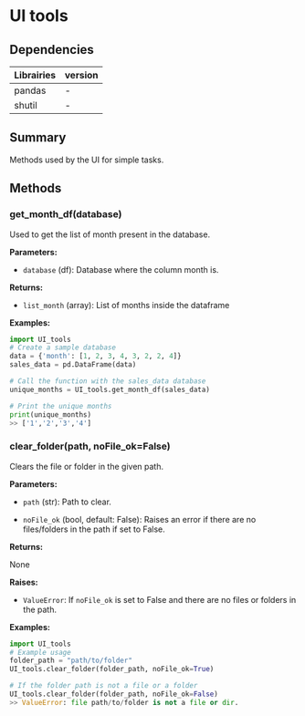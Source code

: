 # UI tools
## Dependencies
|Librairies | version|
|-----------|--------|
|pandas| - |
|shutil| - |

## Summary
Methods used by the UI for simple tasks. 


## Methods
### get_month_df(database)
Used to get the list of month present in the database. 

**Parameters:**

* `database` (df): Database where the column month is. 

**Returns:**

* `list_month` (array): List of months inside the dataframe

**Examples:**
```py
import UI_tools 
# Create a sample database
data = {'month': [1, 2, 3, 4, 3, 2, 2, 4]}
sales_data = pd.DataFrame(data)

# Call the function with the sales_data database
unique_months = UI_tools.get_month_df(sales_data)

# Print the unique months
print(unique_months)
>> ['1','2','3','4']
```

### clear_folder(path, noFile_ok=False)

Clears the file or folder in the given path.

**Parameters:**

- `path` (str): Path to clear.

- `noFile_ok` (bool, default: False): Raises an error if there are no files/folders in the path if set to False.

**Returns:**

None

**Raises:**

- `ValueError`: If `noFile_ok` is set to False and there are no files or folders in the path.

**Examples:**
```py 
import UI_tools
# Example usage
folder_path = "path/to/folder"
UI_tools.clear_folder(folder_path, noFile_ok=True)

# If the folder path is not a file or a folder
UI_tools.clear_folder(folder_path, noFile_ok=False)
>> ValueError: file path/to/folder is not a file or dir.
```
